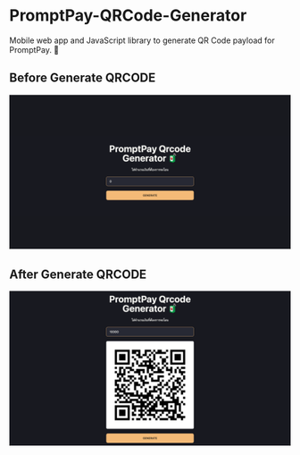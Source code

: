 # PromptPay-QRCode-Generator

Mobile web app and JavaScript library to generate QR Code payload for PromptPay. 🌈

## Before Generate QRCODE

![Alt text](https://raw.githubusercontent.com/biskitsx/PromptPay-QRCode-Generator/main/client/public/beforegen.png)

## After Generate QRCODE

![Alt text](https://raw.githubusercontent.com/biskitsx/PromptPay-QRCode-Generator/main/client/public/aftergen.png)
